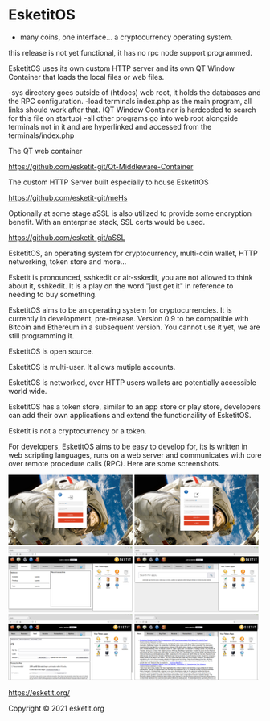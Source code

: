 # EsketitOS

  - many coins, one interface... a cryptocurrency operating system. 

this release is not yet functional, it has no rpc node support programmed.

EsketitOS uses its own custom HTTP server and its own QT Window Container that loads the local files or web files.

  -sys directory goes outside of (htdocs) web root, it holds the databases and the RPC configuration.
  -load terminals index.php as the main program, all links should work after that. (QT Window Container is hardcoded to search for this file on startup)
  -all other programs go into web root alongside terminals not in it and are hyperlinked and accessed from the terminals/index.php

The QT web container

https://github.com/esketit-git/Qt-Middleware-Container

The custom HTTP Server built especially to house EsketitOS

https://github.com/esketit-git/meHs

Optionally at some stage aSSL is also utilized to provide some encryption benefit. With an enterprise stack, SSL certs would be used.

https://github.com/esketit-git/aSSL

EsketitOS, an operating system for cryptocurrency, multi-coin wallet, HTTP networking, token store and more...

Esketit is pronounced, sshkedit or air-sskedit, you are not allowed to think about it, sshkedit. It is a play on the word "just get it" in reference 
to needing to buy something.

EsketitOS aims to be an operating system for cryptocurrencies. It is currently in development, pre-release. Version 0.9 to be compatible with Bitcoin and 
Ethereum in a subsequent version. You cannot use it yet, we are still programming it.

EsketitOS is open source.

EsketitOS is multi-user. It allows mutiple accounts.

EsketitOS is networked, over HTTP users wallets are potentially accessible world wide.

EsketitOS has a token store, similar to an app store or play store, developers can add their own applications and extend the functionaility of EsketitOS.

Esketit is not a cryptocurrency or a token.

For developers, EsketitOS aims to be easy to develop for, its is written in web scripting languages, runs on a web server and communicates with core over remote procedure calls (RPC). Here are some screenshots.

<img src="/ss/ss1.png" width=49% height=49% alt="Login" title="login world wide"> <img src="/ss/ss2.png" width=49% height=49% alt="Signup" title="sign up new user">
<img src="/ss/ss3.png" width=49% height=49% alt="Bitcoin Wallet" title="clone of bitcoin wallet"> <img src="/ss/ss4.png" width=49% height=49% alt="Token Store" title="develop your own apps and add them to esketitOS">
<img src="/ss/ss5.png" width=49% height=49% alt="Send" title="send coin"> <img src="/ss/ss6.png" width=49% height=49% alt="News" title="a news app">

https://esketit.org/

Copyright &copy; 2021 esketit.org

